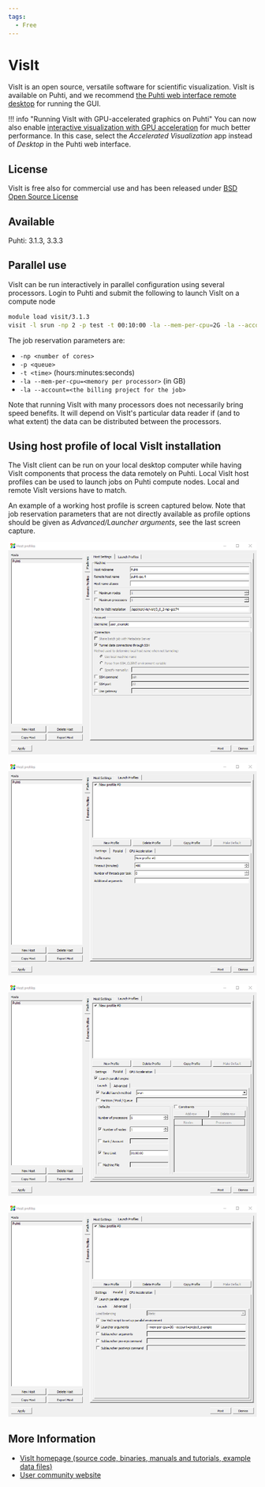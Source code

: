 ```yaml
---
tags:
  - Free
---
```


# VisIt

VisIt is an open source, versatile software for scientific visualization.
VisIt is available on Puhti, and we recommend
[the Puhti web interface remote desktop](../computing/webinterface/desktop.md)
for running the GUI.

!!! info "Running VisIt with GPU-accelerated graphics on Puhti"
    You can now also enable
    [interactive visualization with GPU acceleration](../computing/webinterface/accelerated-visualization.md)
    for much better performance. In this case, select the
    _Accelerated Visualization_ app instead of _Desktop_ in the Puhti web
    interface.

## License

VisIt is free also for commercial use and has been released under
[BSD Open Source License](https://github.com/visit-dav/visit/blob/develop/LICENSE)

## Available

Puhti: 3.1.3, 3.3.3

## Parallel use

VisIt can be run interactively in parallel configuration using several
processors. Login to Puhti and submit the following to launch VisIt on a
compute node

```bash
module load visit/3.1.3
visit -l srun -np 2 -p test -t 00:10:00 -la --mem-per-cpu=2G -la --account=<your project>
```

The job reservation parameters are:

* `-np <number of cores>`
* `-p <queue>`
* `-t <time>` (hours:minutes:seconds)
* `-la --mem-per-cpu=<memory per processor>` (in GB)
* `-la --account=<the billing project for the job>`
  
Note that running VisIt with many processors does not necessarily bring speed
benefits. It will depend on VisIt's particular data reader if (and to what
extent) the data can be distributed between the processors.

## Using host profile of local VisIt installation

The VisIt client can be run on your local desktop computer while having VisIt
components that process the data remotely on Puhti. Local VisIt host profiles
can be used to launch jobs on Puhti compute nodes. Local and remote VisIt
versions have to match.

An example of a working host profile is screen captured below. Note that job
reservation parameters that are not directly available as profile options
should be given as _Advanced/Launcher arguments_, see the last screen capture.

![Puhti screen capture 1](../img/host_profile_1.png)

![Puhti screen capture 2](../img/host_profile_2.png)

![Puhti screen capture 3](../img/host_profile_3.png)

![Puhti screen capture 4](../img/host_profile_4.png)

## More Information

* [VisIt homepage (source code, binaries, manuals and tutorials, example data files)](https://visit-dav.github.io/visit-website/)
* [User community website](http://visitusers.org)
